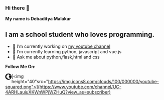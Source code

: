 ### Hi there 👋


**My name is Debaditya Malakar**
## I am a school student who loves programming.

- 🔭 I’m currently working on [my youtube channel](https://www.youtube.com/channel/UC-4ARHLauiuXKWnWPjWZHuQ?view_as=subscriber)
- 🌱 I’m currently learning python, javascript and vue.js
- 💬 Ask me about python,flask,html and css

**Follow Me On:**

[<img height="20" align="left" src="https://raw.githubusercontent.com/iconic/open-iconic/master/svg/globe.svg">](https://technicalfriend.netlify.app/)
[<img height="40"src="https://img.icons8.com/clouds/100/000000/youtube-squared.png">](https://www.youtube.com/channel/UC-4ARHLauiuXKWnWPjWZHuQ?view_as=subscriber)
